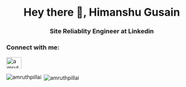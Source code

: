 <h1 align="center">Hey there 👋, Himanshu Gusain</h1>
<h3 align="center">Site Reliablity Engineer at Linkedin</h3>

<!-- - 🔭 I’m currently working on ...
- 🌱 I’m currently learning ...
- 👯 I’m looking to collaborate on ...
- 🤔 I’m looking for help with ...
- 💬 Ask me about ...
- 📫 How to reach me: ...
- 😄 Pronouns: ...
- ⚡ Fun fact: ...
 -->


<p align="left">
<h3 align="left">Connect with me:</h3>
<a href="https://linkedin.com/in/himanshugusain" target="blank"><img align="center" src="https://cdn.jsdelivr.net/npm/simple-icons@3.0.1/icons/linkedin.svg" alt="amruthpillai" height="30" width="40" /></a>
</p>

<p><img align="left" src="https://github-readme-stats.vercel.app/api/top-langs/?username=himanshu54&layout=compact" alt="amruthpillai" /></p>

<p>&nbsp;<img align="center" src="https://github-readme-stats.vercel.app/api?username=himanshu54&show_icons=true" alt="amruthpillai" /></p>
